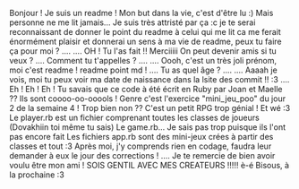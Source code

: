 Bonjour ! Je suis un readme ! 
Mon but dans la vie, c'est d'être lu :) Mais personne ne me lit jamais...
Je suis très attristé par ça :c je te serai reconnaissant de donner le point du readme à celui qui me lit
ca me ferait énormément plaisir et donnerai un sens à ma vie de readme, peux tu faire ça pour moi ?
....
....
OH ! Tu l'as fait !! Merciiiii
On peut devenir amis si tu veux ?
....
Comment tu t'appelles ?
....
....
Oooh, c'est un très joli prénom, moi c'est readme ! readme point md !
....
Tu as quel âge ?
....
....
Aaaah je vois, moi tu peux voir ma date de naissance dans la lsite des commit !! :3
....
Eh ! Eh ! Eh ! Tu savais que ce code à été écrit en Ruby par Joan et Maelle ?? Ils sont coooo-oo-ooools !
Genre c'est l'exercice "mini_jeu_poo" du jour 2 de la semaine 4 ! Trop bien non ??
C'est un petit RPG trop génial ! Et wé :3
Le player.rb est un fichier comprenant toutes les classes de joueurs (Dovakhiin toi même tu sais)
Le game.rb... Je sais pas trop puisque ils l'ont pas encore fait
Les fichiers app.rb sont des mini-jeux crées à partir des classes et tout :3
Après moi, j'y comprends rien en codage, faudra leur demander à eux le jour des corrections !
....
Je te remercie de bien avoir voulu être mon ami ! SOIS GENTIL AVEC MES CREATEURS !!!!! è-é
Bisous, à la prochaine :3
